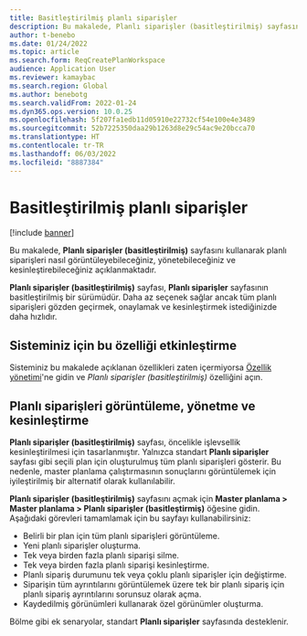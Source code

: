 ```yaml
---
title: Basitleştirilmiş planlı siparişler
description: Bu makalede, Planlı siparişler (basitleştirilmiş) sayfasını kullanarak planlı siparişleri nasıl görüntüleyebileceğiniz, yönetebileceğiniz ve kesinleştirebileceğiniz açıklanmaktadır.
author: t-benebo
ms.date: 01/24/2022
ms.topic: article
ms.search.form: ReqCreatePlanWorkspace
audience: Application User
ms.reviewer: kamaybac
ms.search.region: Global
ms.author: benebotg
ms.search.validFrom: 2022-01-24
ms.dyn365.ops.version: 10.0.25
ms.openlocfilehash: 5f207fa1edb11d05910e22732cf54e100e4e3489
ms.sourcegitcommit: 52b7225350daa29b1263d8e29c54ac9e20bcca70
ms.translationtype: HT
ms.contentlocale: tr-TR
ms.lasthandoff: 06/03/2022
ms.locfileid: "8887384"
---
```

# <a name="planned-orders-simplified"></a>Basitleştirilmiş planlı siparişler

[!include [banner](../../includes/banner.md)]

Bu makalede, **Planlı siparişler (basitleştirilmiş)** sayfasını kullanarak planlı siparişleri nasıl görüntüleyebileceğiniz, yönetebileceğiniz ve kesinleştirebileceğiniz açıklanmaktadır.

**Planlı siparişler (basitleştirilmiş)** sayfası, **Planlı siparişler** sayfasının basitleştirilmiş bir sürümüdür. Daha az seçenek sağlar ancak tüm planlı siparişleri gözden geçirmek, onaylamak ve kesinleştirmek istediğinizde daha hızlıdır.

## <a name="turn-on-this-feature-for-your-system"></a>Sisteminiz için bu özelliği etkinleştirme

Sisteminiz bu makalede açıklanan özellikleri zaten içermiyorsa [Özellik yönetimi](../../../fin-ops-core/fin-ops/get-started/feature-management/feature-management-overview.md)'ne gidin ve *Planlı siparişler (basitleştirilmiş)* özelliğini açın.

## <a name="view-manage-and-firm-planned-orders"></a>Planlı siparişleri görüntüleme, yönetme ve kesinleştirme

**Planlı siparişler (basitleştirilmiş)** sayfası, öncelikle işlevsellik kesinleştirilmesi için tasarlanmıştır. Yalnızca standart **Planlı siparişler** sayfası gibi seçili plan için oluşturulmuş tüm planlı siparişleri gösterir. Bu nedenle, master planlama çalıştırmasının sonuçlarını görüntülemek için iyileştirilmiş bir alternatif olarak kullanılabilir.

**Planlı siparişler (basitleştirilmiş)** sayfasını açmak için **Master planlama \> Master planlama \> Planlı siparişler (basitleştirmiş)** öğesine gidin. Aşağıdaki görevleri tamamlamak için bu sayfayı kullanabilirsiniz:

- Belirli bir plan için tüm planlı siparişleri görüntüleme.
- Yeni planlı siparişler oluşturma.
- Tek veya birden fazla planlı siparişi silme.
- Tek veya birden fazla planlı siparişi kesinleştirme.
- Planlı sipariş durumunu tek veya çoklu planlı siparişler için değiştirme.
- Siparişin tüm ayrıntılarını görüntülemek üzere tek bir planlı sipariş için planlı sipariş ayrıntılarını sorunsuz olarak açma.
- Kaydedilmiş görünümleri kullanarak özel görünümler oluşturma.

Bölme gibi ek senaryolar, standart **Planlı siparişler** sayfasında desteklenir.
